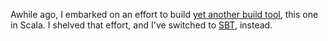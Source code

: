 
Awhile ago, I embarked on an effort to build [yet another build tool][],
this one in Scala. I shelved that effort, and I've switched to [SBT][], instead.

[yet another build tool]: 87.html
[SBT]: http://code.google.com/p/simple-build-tool/
